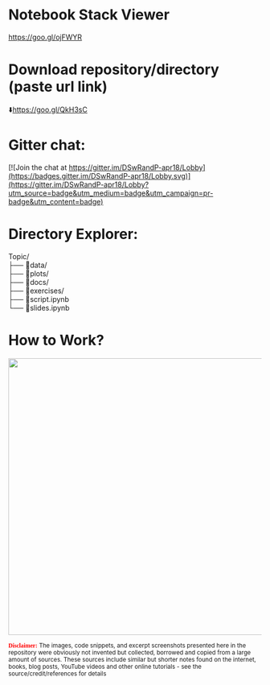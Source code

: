 # Notebook Stack Viewer  

https://goo.gl/ojFWYR

# Download repository/directory (paste url link)         
:arrow_down:https://goo.gl/QkH3sC

# Gitter chat:   

[![Join the chat at https://gitter.im/DSwRandP-apr18/Lobby](https://badges.gitter.im/DSwRandP-apr18/Lobby.svg)](https://gitter.im/DSwRandP-apr18/Lobby?utm_source=badge&utm_medium=badge&utm_campaign=pr-badge&utm_content=badge)
  
  
# Directory Explorer:      
Topic/  
├── :open_file_folder:data/  
├── :open_file_folder:plots/  
├── :open_file_folder:docs/  
├── :open_file_folder:exercises/  
├── :closed_book:script.ipynb    
└── :closed_book:slides.ipynb      

# How to Work? 
<img src="https://github.com/sumendar/DSwRandP-apr18/blob/master/00-InstallationEnvironmentSetup/plots/F24L2CKGtv.gif" width="850" height="550">  
  
<sub><span style="color:red; font-family:Comic Sans MS">**Disclaimer:**</span> The images, code snippets, and excerpt screenshots presented here in the repository were obviously not invented but collected, borrowed and copied from a large amount of sources. These sources include similar but shorter notes found on the internet, books, blog posts, YouTube videos and other online tutorials - see the source/credit/references for details</sub>
